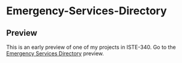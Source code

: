 # Emergency-Services-Directory

## Preview
This is an early preview of one of my projects in ISTE-340.
Go to the [Emergency Services Directory](https://people.rit.edu/~mjh4402/work_samples/emergency_services_directory/) preview.
